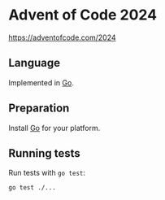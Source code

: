 # Advent of Code 2024

https://adventofcode.com/2024

## Language

Implemented in [Go](https://golang.org/).

## Preparation

Install [Go](https://golang.org/doc/install) for your platform.

## Running tests

Run tests with `go test`:

```console
go test ./...
```
